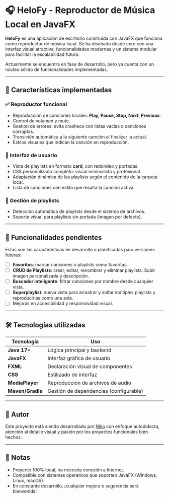 # 🎧 HeloFy - Reproductor de Música Local en JavaFX

**HeloFy** es una aplicación de escritorio construida con JavaFX que funciona como reproductor de música local. Se ha diseñado desde cero con una interfaz visual atractiva, funcionalidades modernas y un sistema modular para facilitar la escalabilidad futura.

Actualmente se encuentra en fase de desarrollo, pero ya cuenta con un núcleo sólido de funcionalidades implementadas.

---

## 🚀 Características implementadas

### ✅ Reproductor funcional
- Reproducción de canciones locales: **Play, Pause, Stop, Next, Previous**.
- Control de volumen y mute.
- Gestión de errores: evita crasheos con listas vacías o canciones corruptas.
- Transición automática a la siguiente canción al finalizar la actual.
- Estilos visuales que indican la canción en reproducción.

### 🎨 Interfaz de usuario
- Vista de playlists en formato **card**, con redondeo y portadas.
- CSS personalizado completo: visual minimalista y profesional.
- Adaptación dinámica de las playlists según el contenido de la carpeta local.
- Lista de canciones con estilo que resalta la canción activa.

### 📂 Gestión de playlists
- Detección automática de playlists desde el sistema de archivos.
- Soporte visual para playlists sin portada (imagen por defecto).

---

## 🧩 Funcionalidades pendientes

Estas son las características en desarrollo o planificadas para versiones futuras:

- [ ] **Favoritos**: marcar canciones o playlists como favoritas.
- [ ] **CRUD de Playlists**: crear, editar, renombrar y eliminar playlists. Subir imagen personalizada y descripción.
- [ ] **Buscador inteligente**: filtrar canciones por nombre desde cualquier vista.
- [ ] **Superplaylist**: nueva vista para arrastrar y soltar múltiples playlists y reproducirlas como una sola.
- [ ] Mejoras en accesibilidad y responsividad visual.

---

## 🛠️ Tecnologías utilizadas

| Tecnología       | Uso                                      |
|------------------|-------------------------------------------|
| **Java 17+**      | Lógica principal y backend                |
| **JavaFX**        | Interfaz gráfica de usuario               |
| **FXML**          | Declaración visual de componentes         |
| **CSS**           | Estilizado de interfaz                    |
| **MediaPlayer**   | Reproducción de archivos de audio         |
| **Maven/Gradle**  | Gestión de dependencias (configurable)    |

---

## 🧠 Autor

Este proyecto está siendo desarrollado por [Niko](https://github.com/) con enfoque autodidacta, atención al detalle visual y pasión por los proyectos funcionales bien hechos.

---

## 📌 Notas

- Proyecto 100% local, no necesita conexión a Internet.
- Compatible con sistemas operativos que soporten JavaFX (Windows, Linux, macOS).
- En constante desarrollo, ¡cualquier mejora o sugerencia será bienvenida!
